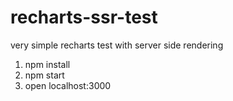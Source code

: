# recharts-ssr-test
very simple recharts test with server side rendering

1. npm install
2. npm start
3. open localhost:3000
